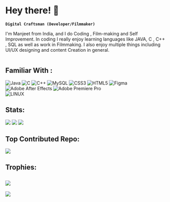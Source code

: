 # Hey there! 👋
**`Digital Craftsman (Developer/Filmmaker)`**

I'm Manjeet from India, and I do Coding , Film-making and Self Improvement. In coding I really enjoy learning languages like JAVA, C , C++ , SQL as well as work in Filmmaking. I also enjoy  multiple things including UI/UX designing and content Creation in general. 

<img src= ""/>

## Familiar With :
![Java](https://img.shields.io/badge/java-%23ED8B00.svg?style=for-the-badge&logo=java&logoColor=white) 
![C](https://img.shields.io/badge/c-%2300599C.svg?style=for-the-badge&logo=c&logoColor=white) 
![C++](https://img.shields.io/badge/c++-%2300599C.svg?style=for-the-badge&logo=c%2B%2B&logoColor=white)
![MySQL](https://img.shields.io/badge/mysql-%2300f.svg?style=for-the-badge&logo=mysql&logoColor=white)
![CSS3](https://img.shields.io/badge/css3-%231572B6.svg?style=for-the-badge&logo=css3&logoColor=white) 
![HTML5](https://img.shields.io/badge/html5-%23E34F26.svg?style=for-the-badge&logo=html5&logoColor=white) 
![Figma](https://img.shields.io/badge/figma-%23F24E1E.svg?style=for-the-badge&logo=figma&logoColor=white) 
![Adobe After Effects](https://img.shields.io/badge/Adobe%20After%20Effects-9999FF.svg?style=for-the-badge&logo=Adobe%20After%20Effects&logoColor=white) 
![Adobe Premiere Pro](https://img.shields.io/badge/Adobe%20Premiere%20Pro-9999FF.svg?style=for-the-badge&logo=Adobe%20Premiere%20Pro&logoColor=white) 	
![LINUX](https://img.shields.io/badge/Linux-FCC624?style=for-the-badge&logo=linux&logoColor=black)


## Stats:
<img src= "https://github-readme-stats.vercel.app/api?username=manjeetio&theme=dark&hide_border=true&include_all_commits=true&count_private=true"/>
<img src= "https://github-readme-streak-stats.herokuapp.com/?user=manjeetio&theme=dark&hide_border=true"/>
<img src= "https://github-readme-stats.vercel.app/api/top-langs/?username=manjeetio&theme=dark&hide_border=true&include_all_commits=true&count_private=true&layout=compact"/>
<img src= ""/>


## Top Contributed Repo:
![](https://github-contributor-stats.vercel.app/api?username=manjeetio&limit=5&theme=dark&combine_all_yearly_contributions=true)
## Trophies:
![](https://github-profile-trophy.vercel.app/?username=manjeetio&theme=radical&no-frame=true&no-bg=true&margin-w=4)
---
[![](https://visitcount.itsvg.in/api?id=manjeetio&icon=4&color=10)](https://visitcount.itsvg.in)

